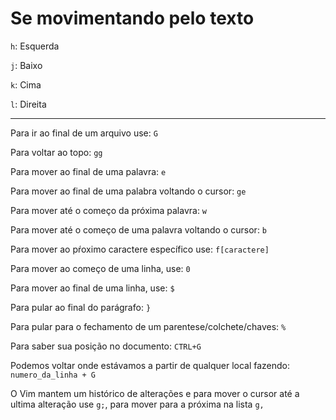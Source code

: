 # Se movimentando pelo texto

`h`: Esquerda

`j`: Baixo

`k`: Cima

`l`: Direita

---

Para ir ao final de um arquivo use: `G`

Para voltar ao topo: `gg`

Para mover ao final de uma palavra: `e`

Para mover ao final de uma palabra voltando o cursor: `ge`

Para mover até o começo da próxima palavra: `w`

Para mover até o começo de uma palavra voltando o cursor: `b`

Para mover ao pŕoximo caractere específico use: `f[caractere]`

Para mover ao começo de uma linha, use: `0`

Para mover ao final de uma linha, use: `$`

Para pular ao final do parágrafo: `}`

Para pular para o fechamento de um parentese/colchete/chaves: `%`

Para saber sua posição no documento: `CTRL+G`

Podemos voltar onde estávamos a partir de qualquer local fazendo: `numero_da_linha + G`

O Vim mantem um histórico de alterações e para mover o cursor até a ultima alteração use `g;`, para mover para a próxima na lista `g,`